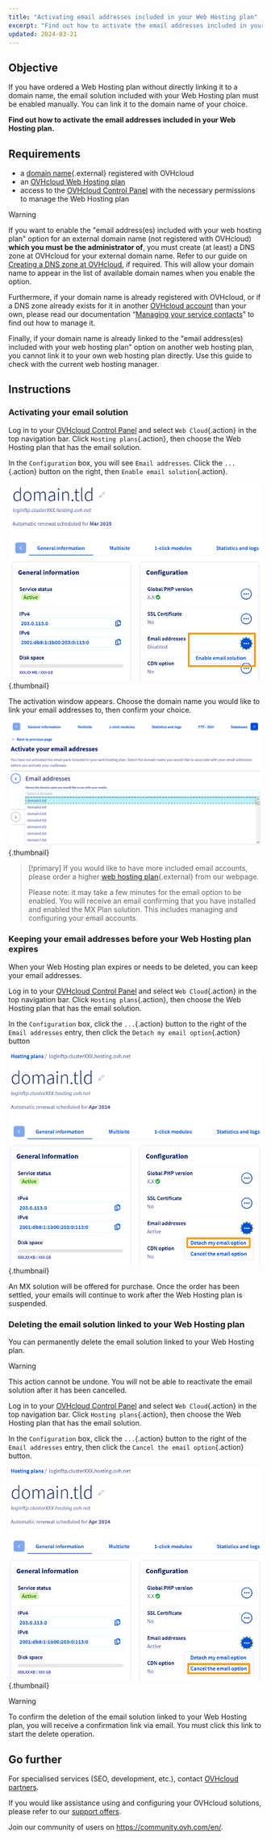 ```yaml
---
title: "Activating email addresses included in your Web Hosting plan"
excerpt: "Find out how to activate the email addresses included in your Web Hosting plan"
updated: 2024-03-21
---
```


## Objective

If you have ordered a Web Hosting plan without directly linking it to a domain name, the email solution included with your Web Hosting plan must be enabled manually. You can link it to the domain name of your choice.

**Find out how to activate the email addresses included in your Web Hosting plan.**

## Requirements

- a [domain name](https://www.ovhcloud.com/asia/domains/){.external} registered with OVHcloud
- an [OVHcloud Web Hosting plan](https://www.ovhcloud.com/asia/web-hosting/)
- access to the [OVHcloud Control Panel](/links/manager) with the necessary permissions to manage the Web Hosting plan

> [!warning]
>
> If you want to enable the "email address(es) included with your web hosting plan" option for an external domain name (not registered with OVHcloud) **which you must be the administrator of**, you must create (at least) a DNS zone at OVHcloud for your external domain name. Refer to our guide on [Creating a DNS zone at OVHcloud](/pages/web_cloud/domains/dns_zone_create), if required. This will allow your domain name to appear in the list of available domain names when you enable the option.
>
> Furthermore, if your domain name is already registered with OVHcloud, or if a DNS zone already exists for it in another [OVHcloud account](/links/manager) than your own, please read our documentation “[Managing your service contacts](/pages/account_and_service_management/account_information/managing_contacts)” to find out how to manage it.
>
> Finally, if your domain name is already linked to the "email address(es) included with your web hosting plan" option on another web hosting plan, you cannot link it to your own web hosting plan directly. Use this guide to check with the current web hosting manager.
>

## Instructions

### Activating your email solution

Log in to your [OVHcloud Control Panel](/links/manager) and select `Web Cloud`{.action} in the top navigation bar. Click `Hosting plans`{.action}, then choose the Web Hosting plan that has the email solution.

In the `Configuration` box, you will see `Email addresses`. Click the `...`{.action} button on the right, then `Enable email solution`{.action}.

![email-activation](images/enable-email-included-webhosting.png){.thumbnail}

The activation window appears. Choose the domain name you would like to link your email addresses to, then confirm your choice.

![email-activation](images/order-activate-email-included-webhosting-step-1.png){.thumbnail}

> [!primary]
> If you would like to have more included email accounts, please order a higher [web hosting plan](https://www.ovhcloud.com/asia/web-hosting/){.external} from our webpage.
>
> Please note: it may take a few minutes for the email option to be enabled. You will receive an email confirming that you have installed and enabled the MX Plan solution. This includes managing and configuring your email accounts.
>

### Keeping your email addresses before your Web Hosting plan expires

When your Web Hosting plan expires or needs to be deleted, you can keep your email addresses.

Log in to your [OVHcloud Control Panel](/links/manager) and select `Web Cloud`{.action} in the top navigation bar. Click `Hosting plans`{.action}, then choose the Web Hosting plan that has the email solution.

In the `Configuration` box, click the `...`{.action} button to the right of the `Email addresses` entry, then click the `Detach my email option`{.action} button

![email-activation](images/detach-email-included-webhosting.png){.thumbnail}

An MX solution will be offered for purchase. Once the order has been settled, your emails will continue to work after the Web Hosting plan is suspended.
 
### Deleting the email solution linked to your Web Hosting plan

You can permanently delete the email solution linked to your Web Hosting plan.

> [!warning]
>
>This action cannot be undone. You will not be able to reactivate the email solution after it has been cancelled.

Log in to your [OVHcloud Control Panel](/links/manager) and select `Web Cloud`{.action} in the top navigation bar. Click `Hosting plans`{.action}, then choose the Web Hosting plan that has the email solution.

In the `Configuration` box, click the `...`{.action} button to the right of the `Email addresses` entry, then click the `Cancel the email option`{.action} button.

![email-activation](images/cancel-email-included-webhosting.png){.thumbnail}

> [!warning]
>
> To confirm the deletion of the email solution linked to your Web Hosting plan, you will receive a confirmation link via email. You must click this link to start the delete operation.

## Go further

For specialised services (SEO, development, etc.), contact [OVHcloud partners](/links/partner).

If you would like assistance using and configuring your OVHcloud solutions, please refer to our [support offers](/links/support).

Join our community of users on <https://community.ovh.com/en/>.
